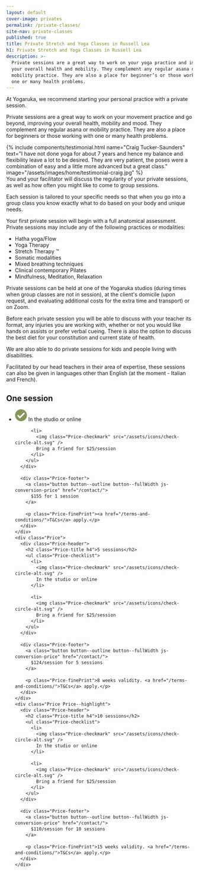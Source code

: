 ```yaml
---
layout: default
cover-image: privates
permalink: /private-classes/
site-nav: private-classes
published: true
title: Private Stretch and Yoga Classes in Russell Lea
h1: Private Stretch and Yoga Classes in Russell Lea
description: >-
  Private sessions are a great way to work on your yoga practice and improve
  your overall health and mobility. They complement any regular asana or
  mobility practice. They are also a place for beginner’s or those working with
  one or many health problems.
---
```


<section markdown="1" class="Longform Longform--blogpost">
At Yogaruka, we recommend starting your personal practice with a private session.

Private sessions are a great way to work on your movement practice and go beyond, improving your overall health, mobility and mood. They complement any regular asana or mobility practice. They are also a place for beginners or those working with one or many health problems.
</section>

<section class="container container--sm">
{% include components/testimonial.html name="Craig Tucker-Saunders" text="I have not done yoga for about 7 years and hence my balance and flexibility leave a lot to be desired. They are very patient, the poses were a combination of easy and a little more advanced but a great class." image="/assets/images/home/testimonial-craig.jpg" %}
</section>

<section markdown="1" class="Longform Longform--blogpost">
You and your facilitator will discuss the regularity of your private sessions, as well as how often you might like to come to group sessions.

Each session is tailored to your specific needs so that when you go into a group class you know exactly what to do based on your body and unique needs.

Your first private session will begin with a full anatomical assessment. Private sessions may include any of the following practices or modalities:

- Hatha yoga/Flow
- Yoga Therapy
- Stretch Therapy ™ 
- Somatic modalities
- Mixed breathing techniques 
- Clinical contemporary Pilates
- Mindfulness, Meditation, Relaxation

Private sessions can be held at one of the Yogaruka studios (during times when group classes are not in session), at the client's domicile (upon request, and evaluating additional costs for the extra time and transport) or on Zoom.

Before each private session you will be able to discuss with your teacher its format, any injuries you are working with, whether or not you would like hands on assists or prefer verbal cueing. There is also the option to discuss the best diet for your constitution and current state of health.

We are also able to do private sessions for kids and people living with disabilities.

Facilitated by our head teachers in their area of expertise, these sessions can also be given in languages other than English (at the moment - Italian and French).
</section>

<div class="container container--lg">
  <div class="Prices">
    <div class="Price">
      <div class="Price-header">
        <h2 class="Price-title h4">One session</h2>
        <ul class="Price-checklist">
          <li>
            <img class="Price-checkmark" src="/assets/icons/check-circle-alt.svg" />
            In the studio or online
          </li>

          <li>
            <img class="Price-checkmark" src="/assets/icons/check-circle-alt.svg" />
            Bring a friend for $25/session
          </li>
        </ul>
      </div>

      <div class="Price-footer">
        <a class="button button--outline button--fullWidth js-conversion-price" href="/contact/">
          $155 for 1 session
        </a>

        <p class="Price-finePrint"><a href="/terms-and-conditions/">T&Cs</a> apply.</p>
      </div>
    </div>
    <div class="Price">
      <div class="Price-header">
        <h2 class="Price-title h4">5 sessions</h2>
        <ul class="Price-checklist">
          <li>
            <img class="Price-checkmark" src="/assets/icons/check-circle-alt.svg" />
            In the studio or online
          </li>

          <li>
            <img class="Price-checkmark" src="/assets/icons/check-circle-alt.svg" />
            Bring a friend for $25/session
          </li>
        </ul>
      </div>

      <div class="Price-footer">
        <a class="button button--outline button--fullWidth js-conversion-price" href="/contact/">
          $124/session for 5 sessions
        </a>

        <p class="Price-finePrint">8 weeks validity. <a href="/terms-and-conditions/">T&Cs</a> apply.</p>
      </div>
    </div>
    <div class="Price Price--highlight">
      <div class="Price-header">
        <h2 class="Price-title h4">10 sessions</h2>
        <ul class="Price-checklist">
          <li>
            <img class="Price-checkmark" src="/assets/icons/check-circle-alt.svg" />
            In the studio or online
          </li>

          <li>
            <img class="Price-checkmark" src="/assets/icons/check-circle-alt.svg" />
            Bring a friend for $25/session
          </li>
        </ul>
      </div>

      <div class="Price-footer">
        <a class="button button--outline button--fullWidth js-conversion-price" href="/contact/">
          $110/session for 10 sessions
        </a>

        <p class="Price-finePrint">15 weeks validity. <a href="/terms-and-conditions/">T&Cs</a> apply.</p>
      </div>
    </div>
  </div>
</div>
